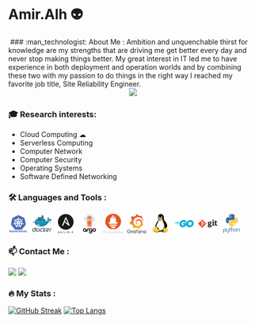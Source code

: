 # Amir.Alh 👽

<img src="https://komarev.com/ghpvc/?username=AmirAllahveran&style=flat-square&color=blue" alt=""/>
### :man_technologist: About Me :
Ambition and unquenchable thirst for knowledge are my strengths that are driving me get better every day and never stop
making things better. My great interest in IT led me to have experience in both deployment and operation worlds and by
combining these two with my passion to do things in the right way I reached my favorite job title, Site Reliability Engineer.
<div id="header" align="center">
  <img src="https://media.giphy.com/media/M9gbBd9nbDrOTu1Mqx/giphy.gif" width="100"/>
</div>

### 🎓 Research interests:
  - Cloud Computing ☁
  - Serverless Computing
  - Computer Network
  - Computer Security
  - Operating Systems
  - Software Defined Networking

### :hammer_and_wrench: Languages and Tools :
<div>
    <img src="https://github.com/devicons/devicon/blob/master/icons/kubernetes/kubernetes-plain-wordmark.svg" title="Kubernetes" alt="Kubernetes" width="40" height="40"/>&nbsp;
    <img src="https://github.com/devicons/devicon/blob/master/icons/docker/docker-original-wordmark.svg" title="Docker" alt="Docker" width="40" height="40"/>&nbsp;
    <img src="https://github.com/devicons/devicon/blob/master/icons/ansible/ansible-original-wordmark.svg" title="Ansible" alt="Ansible" width="40" height="40"/>&nbsp;
    <img src="https://github.com/devicons/devicon/blob/master/icons/argocd/argocd-original-wordmark.svg" title="Argocd" alt="Argocd" width="40" height="40"/>&nbsp;
    <img src="https://github.com/devicons/devicon/blob/master/icons/prometheus/prometheus-original-wordmark.svg" title="Prometheus" alt="Prometheus" width="40" height="40"/>&nbsp;
    <img src="https://github.com/devicons/devicon/blob/master/icons/grafana/grafana-original-wordmark.svg" title="Grafana" alt="Grafana" width="40" height="40"/>&nbsp;
    <img src="https://github.com/devicons/devicon/blob/master/icons/linux/linux-original.svg" title="Linux" alt="Linux" width="40" height="40"/>&nbsp;
    <img src="https://github.com/devicons/devicon/blob/master/icons/go/go-original-wordmark.svg" title="Golang" alt="Golang" width="40" height="40"/>&nbsp;
    <img src="https://github.com/devicons/devicon/blob/master/icons/git/git-original-wordmark.svg" title="Git" alt="Git" width="40" height="40"/>&nbsp;
    <img src="https://github.com/devicons/devicon/blob/master/icons/python/python-original-wordmark.svg" title="Python" alt="Python" width="40" height="40"/>&nbsp;
</div>

### :mailbox: Contact Me :
[![](https://img.shields.io/badge/-AmirAllahveran-lightgray?style=for-the-badge&logo=linkedin)](https://www.linkedin.com/in/amir-allahveran-2471821a2/)
[![](https://img.shields.io/badge/-amir79allavhern@gmail.com-lightgray?style=for-the-badge&logo=gmail)](mailto:amir79allahvern@gmail.com)

### :fire: My Stats :
[![GitHub Streak](http://github-readme-streak-stats.herokuapp.com?user=AmirAllahveran&theme=dark&date_format=M%20j%5B%2C%20Y%5D)](https://git.io/streak-stats)
[![Top Langs](https://github-readme-stats.vercel.app/api/top-langs/?username=AmirAllahveran&layout=compact&theme=vision-friendly-dark)](https://github.com/anuraghazra/github-readme-stats)